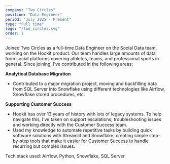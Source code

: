 ```yaml
---
company: "Two Circles"
position: "Data Engineer"
period: "July 2025 - Present"
type: "Full time"
logo: "/two_circles.svg"
order: 1
---
```


Joined Two Circles as a full-time Data Engineer on the Social Data team, working on the Hookit product. Our team handles large amounts of data from social platforms covering athletes, teams, and professional sports in general. Since joining, I’ve contributed in the following areas:

**Analytical Database Migration**
- Contributed to a major migration project, moving and backfilling data from SQL Server into Snowflake using different technologies like Airflow, Snowflake stored procedures, etc.

**Supporting Customer Success**
- Hookit has over 13 years of history with lots of legacy systems. To help navigate this, I’ve taken on support escalations, troubleshooting issues and working directly with the Customer Success team.
- Used my knowledge to automate repetitive tasks by building quick software solutions with Streamlit and Snowflake, creating simple step-by-step tools that make it easier for Customer Success to handle recurring but complex issues.

Tech stack used: Airflow, Python, Snowflake, SQL Server